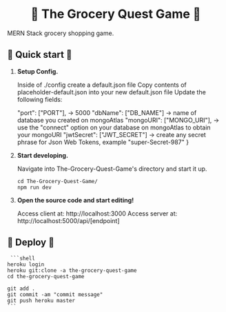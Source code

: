 <h1 align="center">
  🥑 The Grocery Quest Game 🍊
</h1>

MERN Stack grocery shopping game.

## 🍓 Quick start 🍉
1.  **Setup Config.**
    
    Inside of ./config create a default.json file
    Copy contents of placeholder-default.json into your new default.json file
    Update the following fields:

    "port": ["PORT"], -> 5000 
    "dbName": ["DB_NAME"] -> name of database you created on mongoAtlas 
    "mongoURI": ["MONGO_URI"], -> use the "connect" option on your database on mongoAtlas to obtain your mongoURI
    "jwtSecret": ["JWT_SECRET"] -> create any secret phrase for Json Web Tokens, example "super-Secret-987"
}

2.  **Start developing.**

    Navigate into The-Grocery-Quest-Game's directory and start it up.

    ```shell
    cd The-Grocery-Quest-Game/
    npm run dev
    ```

3.  **Open the source code and start editing!**

    Access client at: http://localhost:3000
    Access server at: http://localhost:5000/api/[endpoint]

## 🍅 Deploy 🥔

     ```shell
    heroku login
    heroku git:clone -a the-grocery-quest-game
    cd the-grocery-quest-game

    git add .
    git commit -am "commit message"
    git push heroku master
    ```
